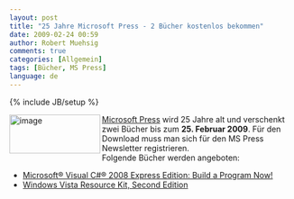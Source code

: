 ```yaml
---
layout: post
title: "25 Jahre Microsoft Press - 2 Bücher kostenlos bekommen"
date: 2009-02-24 00:59
author: Robert Muehsig
comments: true
categories: [Allgemein]
tags: [Bücher, MS Press]
language: de
---
```

{% include JB/setup %}
<p><a href="{{BASE_PATH}}/assets/wp-images-de/image663.png"><img style="border-right: 0px; border-top: 0px; border-left: 0px; border-bottom: 0px" height="69" alt="image" src="{{BASE_PATH}}/assets/wp-images-de/image-thumb641.png" width="161" align="left" border="0" /></a> <a href="http://microsoftpressdev.libredigital.com/developertools/">Microsoft Press</a> wird 25 Jahre alt und verschenkt zwei B&#252;cher bis zum <strong>25. Februar 2009</strong>. F&#252;r den Download muss man sich f&#252;r den MS Press Newsletter registrieren.&#160; <br />Folgende B&#252;cher werden angeboten: </p>  <ul>   <li><a href="http://csna01.libredigital.com/?urrs4gt63d">Microsoft&#174; Visual C#&#174; 2008 Express Edition: Build a Program Now!</a></li>    <li><a href="http://csna01.libredigital.com/?urws8un4p7">Windows Vista Resource Kit, Second Edition</a></li> </ul>
